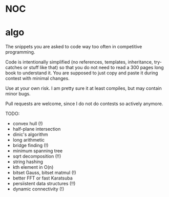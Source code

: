 # NOC
# algo
The snippets you are asked to code way too often in competitive programming.

Code is intentionally simplified (no references, templates, inheritance, try-catches or stuff like that) so that you do not need to read a 300 pages long book to understand it. You are supposed to just copy and paste it during contest with minimal changes.

Use at your own risk. I am pretty sure it at least compiles, but may contain minor bugs.

Pull requests are welcome, since I do not do contests so actively anymore.

TODO:
* convex hull (!)
* half-plane intersection
* dinic's algorithm
* long arithmetic
* bridge finding (!)
* minimum spanning tree
* sqrt decomposition (!!)
* string hashing
* kth element in O(n)
* bitset Gauss, bitset matmul (!)
* better FFT or fast Karatsuba
* persiistent data structures (!!)
* dynamic connectivity (!)
